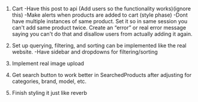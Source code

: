 1. Cart
	-Have this post to api (Add users so the functionality works)(ignore this) 
	-Make alerts when products are added to cart (style phase) 
	-Dont have multiple instances of same product. Set it so in same session you can't add same product twice. Create an “error” or real error message saying you can't do that and disallow users from actually adding it again.

2. Set up querying, filtering, and sorting can be implemented like the real website.
	-Have sidebar and dropdowns for filtering/sorting

3. Implement real image upload

4. Get search button to work better in SearchedProducts after adjusting for categories, brand, model, etc.

5. Finish styling it just like reverb

